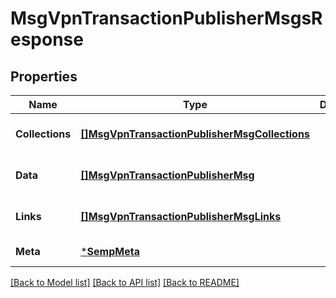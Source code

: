 # MsgVpnTransactionPublisherMsgsResponse

## Properties
Name | Type | Description | Notes
------------ | ------------- | ------------- | -------------
**Collections** | [**[]MsgVpnTransactionPublisherMsgCollections**](MsgVpnTransactionPublisherMsgCollections.md) |  | [optional] [default to null]
**Data** | [**[]MsgVpnTransactionPublisherMsg**](MsgVpnTransactionPublisherMsg.md) |  | [optional] [default to null]
**Links** | [**[]MsgVpnTransactionPublisherMsgLinks**](MsgVpnTransactionPublisherMsgLinks.md) |  | [optional] [default to null]
**Meta** | [***SempMeta**](SempMeta.md) |  | [default to null]

[[Back to Model list]](../README.md#documentation-for-models) [[Back to API list]](../README.md#documentation-for-api-endpoints) [[Back to README]](../README.md)

